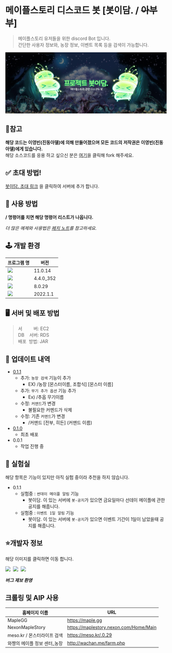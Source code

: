 # 메이플스토리 디스코드 봇 [봇이담. / ~~아부부~~]

>메이플스토리 유저들을 위한 discord Bot 입니다. <br/>
간단한 사용자 정보와, 농장 정보, 이벤트 목록 등을 검색이 가능합니다.

![](img/main.jpg)
## 📌참고
**해당 코드는 이영빈(진동아델)에 의해 만들어졌으며 모든 코드의 저작권은 이영빈(진동아델)에게 있습니다.** <br>
해당 소스코드를 응용 하고 싶으신 분은 [여기](https://github.com/dudqls5271/discord-java-bot-2022/fork)을 클릭해 fork 해주세요.

## ✅ 초대 방법!

[봇이담. 초대 링크](https://discord.com/oauth2/authorize?client_id=961659381789909043&scope=bot&permissions=0)
을 클릭하여 서버에 추가 합니다.

## 🚩 사용 방법

**/ 명령어를 치면 해당 명령어 리스트가 나옵니다.**

_더 많은 예제와 사용법은 [페치 노트](https://github.com/dudqls5271/discord-java-bot-2022/tree/master/PatchNote)를 참고하세요._

## 🕹 개발 환경 

| 프로그램 명 | 버전       |
|--------|----------|
| <img src="https://img.shields.io/badge/JAVA-007396?style=flat-square&logo=Java&logoColor=white"/></a>   | 11.0.14  |
|<img src="https://img.shields.io/badge/JDA-5865F2?style=flat-square&logo=Discord&logoColor=white"/></a>   | 4.4.0_352 |
| <img src="https://img.shields.io/badge/MySql-4479A1?style=flat-square&logo=MySql&logoColor=white"/></a>  | 8.0.29   |
| <img src="https://img.shields.io/badge/IntelliJ IDEA-000000?style=flat-square&logo=IntelliJ IDEA&logoColor=white"/></a>  | 2022.1.1 |

## 🖥 서버 및 배포 방법

> 서&nbsp;&nbsp;&nbsp;&nbsp;&nbsp;&nbsp;&nbsp;&nbsp; 버: EC2<br>
> DB &nbsp;&nbsp; 서버: RDS <br>
> 배포&nbsp; 방법: JAR

## 🧩 업데이트 내역
* [0.1.1](https://github.com/dudqls5271/discord-java-bot-2022/tree/master/PatchNote/2022_07_12)
  * 추가: `농장 검색` 기능이 추가
    * EX) /농장 [몬스터이름, 조합식] [몬스터 이름]
  * 추가: `무기 추가 옵션` 기능 추가
    * Ex) /추옵 무기이름
  * 수정: `커맨드`가 변경
    * 불필요한 커멘드가 삭제
  * 수정: 기존 `커맨드`가 변경
    * /커맨드 [전부, 히든] (커맨드 이름)
* [0.1.0](https://github.com/dudqls5271/discord-java-bot-2022/blob/master/PatchNote/2022_06_27/README_2022_06_27.md)
    * 최초 배포
* 0.0.1
    * 작업 진행 중

## 🧪 실험실 
해당 항목은 기능이 있지만 아직 실험 중이라 추천을 하지 않습니다.
* 0.1.1
  * 실험중 : `썬데이 메이플 알림` 기능
    * 봇이담. 이 있는 서버에 `봇-공지`가 있으면 금요일마다 선데이 메이플에 관한 공지를 해줍니다.
  * 실험중 : `이벤트 1일 알림` 기능
    * 봇이담. 이 있는 서버에 `봇-공지`가 있으면 이벤트 기간이 1일이 남았을때 공지를 해줍니다.


## ⭐️개발자 정보
해당 이미지를 클릭하면 이동 합니다. <br/>

<a href="https://twitter.com/maple_Dkepf"><img src="https://img.shields.io/badge/Twitter-1DA1F2?style=flat-square&logo=Twitter&logoColor=white"/></a>&nbsp;
<a href="discordapp.com/users/249166055316914177"><img src="https://img.shields.io/badge/Discord-5865F2?style=flat-square&logo=Discord&logoColor=white"/></a>&nbsp;
<a href="mailto:youngbin5271@gmail.com"><img src="https://img.shields.io/badge/Gmail-EA4335?style=flat-square&logo=Gmail&logoColor=white"/></a> &nbsp;
<br>

_**버그 제보 환영**_


## 크롤링 및 AIP 사용
| 홈페이지 이름           | URL |
|-------------------|-----|
| MapleGG           | https://maple.gg   |
| NexonMapleStory   | https://maplestory.nexon.com/Home/Main |
| meso.kr / 몬스터라이프 검색 | https://meso.kr/.0.29 |
| 와쨩의 메이플 정보 센터_농장  | http://wachan.me/farm.php |



